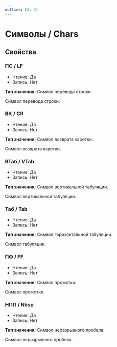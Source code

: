 ```yaml
---
outline: [2, 3]
---
```


# Символы / Chars


## Свойства


### ПС / LF

* Чтение: Да
* Запись: Нет

**Тип значения:** Символ перевода строки.


Символ перевода строки.


### ВК / CR

* Чтение: Да
* Запись: Нет

**Тип значения:** Символ возврата каретки.


Символ возврата каретки.


### ВТаб / VTab

* Чтение: Да
* Запись: Нет

**Тип значения:** Символ вертикальной табуляции.


Символ вертикальной табуляции.


### Таб / Tab

* Чтение: Да
* Запись: Нет

**Тип значения:** Символ горизонтальной табуляции.


Символ табуляции.


### ПФ / FF

* Чтение: Да
* Запись: Нет

**Тип значения:** Символ промотки.


Символ промотки.


### НПП / Nbsp

* Чтение: Да
* Запись: Нет

**Тип значения:** Символ неразрывного пробела.


Символ неразрывного пробела.

